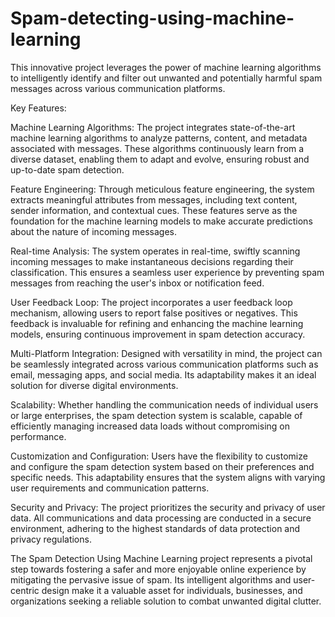 # Spam-detecting-using-machine-learning
This innovative project leverages the power of machine learning algorithms to intelligently identify and filter out unwanted and potentially harmful spam messages across various communication platforms.

Key Features:

Machine Learning Algorithms:
The project integrates state-of-the-art machine learning algorithms to analyze patterns, content, and metadata associated with messages. These algorithms continuously learn from a diverse dataset, enabling them to adapt and evolve, ensuring robust and up-to-date spam detection.

Feature Engineering:
Through meticulous feature engineering, the system extracts meaningful attributes from messages, including text content, sender information, and contextual cues. These features serve as the foundation for the machine learning models to make accurate predictions about the nature of incoming messages.

Real-time Analysis:
The system operates in real-time, swiftly scanning incoming messages to make instantaneous decisions regarding their classification. This ensures a seamless user experience by preventing spam messages from reaching the user's inbox or notification feed.

User Feedback Loop:
The project incorporates a user feedback loop mechanism, allowing users to report false positives or negatives. This feedback is invaluable for refining and enhancing the machine learning models, ensuring continuous improvement in spam detection accuracy.

Multi-Platform Integration:
Designed with versatility in mind, the project can be seamlessly integrated across various communication platforms such as email, messaging apps, and social media. Its adaptability makes it an ideal solution for diverse digital environments.

Scalability:
Whether handling the communication needs of individual users or large enterprises, the spam detection system is scalable, capable of efficiently managing increased data loads without compromising on performance.

Customization and Configuration:
Users have the flexibility to customize and configure the spam detection system based on their preferences and specific needs. This adaptability ensures that the system aligns with varying user requirements and communication patterns.

Security and Privacy:
The project prioritizes the security and privacy of user data. All communications and data processing are conducted in a secure environment, adhering to the highest standards of data protection and privacy regulations.

The Spam Detection Using Machine Learning project represents a pivotal step towards fostering a safer and more enjoyable online experience by mitigating the pervasive issue of spam. Its intelligent algorithms and user-centric design make it a valuable asset for individuals, businesses, and organizations seeking a reliable solution to combat unwanted digital clutter.





